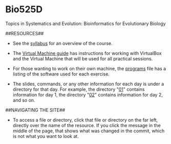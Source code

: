 Bio525D
=======

Topics in Systematics and Evolution:
Bioinformatics for Evolutionary Biology

##RESOURCES##

- See the [syllabus](https://github.com/UBCBio525/Bio525D/blob/master/syllabus.md) for an overview of the course.

- The [Virtual Machine guide](https://github.com/UBCBio525/Bio525D/blob/master/vm.md) has instructions for working with VirtualBox and the Virtual Machine that will be used for all practical sessions.

- For those wanting to work on their own machine, the [programs](https://github.com/UBCBio525/Bio525D/blob/master/programs.md) file has a listing of the software used for each exercise.

- The slides, commands, or any other information for each day is under a directory for that day. For example, the directory "[01](https://github.com/UBCBio525/Bio525D/tree/master/01)" contains information for day 1, the directory "[02](https://github.com/UBCBio525/Bio525D/tree/master/02)" contains information for day 2, and so on.

##NAVIGATING THE SITE##

- To access a file or directory, click that file or directory on the far left, directly over the name of the resource. If you click the message in the middle of the page, that shows what was changed in the commit, which is not what you want to look at.